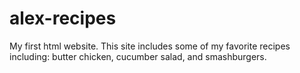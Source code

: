 # alex-recipes
My first html website. This site includes some of my favorite recipes including: butter chicken, cucumber salad, and smashburgers.